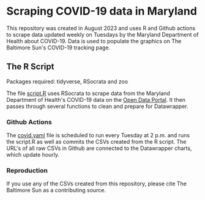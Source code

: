 # Scraping COVID-19 data in Maryland

This repository was created in August 2023 and uses R and Github actions to scrape data updated weekly on Tuesdays by the Maryland Department of Health about COVID-19. Data is used to populate the graphics on The Baltimore Sun's COVID-19 tracking page.

## The R Script

Packages required: tidyverse, RSocrata and zoo

The file [script.R](https://github.com/Baltimore-Sun/md-covid-scraper/blob/main/covid-repos/script.R) uses RSocrata to scrape data from the Maryland Department of Health's COVID-19 data on the [Open Data Portal](https://opendata.maryland.gov/). It then passes through several functions to clean and prepare for Datawrapper. 

### Github Actions

The [covid.yaml](https://github.com/Baltimore-Sun/md-covid-scraper/blob/main/.github/workflows/covid.yaml) file is scheduled to run every Tuesday at 2 p.m. and runs the script.R as well as commits the CSVs created from the R script. The URL's of all raw CSVs in Github are connected to the Datawrapper charts, which update hourly.

### Reproduction

If you use any of the CSVs created from this repository, please cite The Baltimore Sun as a contributing source.


